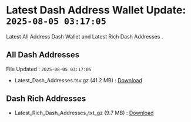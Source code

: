 # Latest Dash Address Wallet Update: `2025-08-05 03:17:05`

Latest All Address Dash Wallet and Latest Rich Dash Addresses .

## All Dash Addresses

File Updated : `2025-08-05 03:17:05`

- Latest_Dash_Addresses.tsv.gz (41.2 MB) : [Download](https://github.com/Pymmdrza/Rich-Address-Wallet/releases/tag/Dash)

## Dash Rich Addresses

- Latest_Rich_Dash_Addresses_txt_gz (9.7 MB) : [Download](https://github.com/Pymmdrza/Rich-Address-Wallet/releases/tag/Dash)
